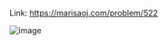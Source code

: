Link: https://marisaoj.com/problem/522

![image](https://github.com/user-attachments/assets/04cf5cd6-553d-4697-bf8d-4bcaaaff12fe)
